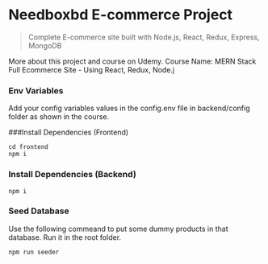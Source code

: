 # Needboxbd E-commerce Project
 > Complete E-commerce site built with Node.js, React, Redux, Express, MongoDB

More about this project and course on Udemy. Course Name: MERN Stack Full Ecommerce Site - Using React, Redux, Node.j

### Env Variables

Add your config variables values in the config.env file in backend/config folder as shown in the course.

###Install Dependencies (Frontend)
```
cd frontend
npm i
```

### Install Dependencies (Backend)

```
npm i
```

### Seed Database
Use the following commeand to put some dummy products in that database. Run it in the root folder.

```
npm run seeder
```